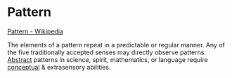 # Pattern

<a href="https://en.wikipedia.org/wiki/Pattern" target="_blank">Pattern - Wikipedia</a>

The elements of a pattern repeat in a predictable or regular manner. Any of the five traditionally accepted senses may directly observe patterns. [Abstract](./abstract.md) patterns in science, spirit, mathematics, or language require [conceptual](./conceptual-system.md) & extrasensory abilities.
